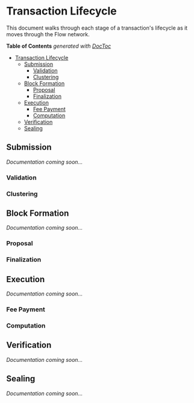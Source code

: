 # Transaction Lifecycle 

This document walks through each stage of a transaction's lifecycle as it moves through the Flow network.

<!-- START doctoc generated TOC please keep comment here to allow auto update -->
<!-- DON'T EDIT THIS SECTION, INSTEAD RE-RUN doctoc TO UPDATE -->
**Table of Contents**  *generated with [DocToc](https://github.com/thlorenz/doctoc)*

- [Transaction Lifecycle](#transaction-lifecycle)
  - [Submission](#submission)
    - [Validation](#validation)
    - [Clustering](#clustering)
  - [Block Formation](#block-formation)
    - [Proposal](#proposal)
    - [Finalization](#finalization)
  - [Execution](#execution)
    - [Fee Payment](#fee-payment)
    - [Computation](#computation)
  - [Verification](#verification)
  - [Sealing](#sealing)

<!-- END doctoc generated TOC please keep comment here to allow auto update -->

## Submission

_Documentation coming soon..._

### Validation

### Clustering

## Block Formation

_Documentation coming soon..._

### Proposal

### Finalization

## Execution

_Documentation coming soon..._

### Fee Payment

### Computation

## Verification

_Documentation coming soon..._

## Sealing

_Documentation coming soon..._
